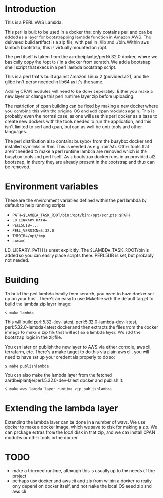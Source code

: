 # Introduction

This is a PERL AWS Lambda.

This perl is built to be used in a docker that only contains perl and can be
added as a layer for bootstrapping lambda function in Amazon AWS. The delivered
build artifact is a zip file, with perl in ./lib and ./bin. Within aws lambda
bootstrap, this is virtually mounted on /opt.

The perl itself is taken from the aardbeiplantje/perl:5.32.0 docker, where we
basically copy the /opt to / in a docker from scratch. We add a bootstrap shell
script that execs in a perl lambda bootstrap script.

This is a perl that's built against Amazon Linux 2 (provided.al2), and the
glibc isn't perse needed in lib64 as it's the same.

Adding CPAN modules will need to be done seperately. Either you make a new
layer or change this perl runtime layer zip before uploading.

The restriction of cpan building can be fixed by making a new docker where you
combine this with the original OS and add cpan modules again. This is probably
even the normal case, as one will use this perl docker as a base to create new
dockers with the tools needed to run the application, and this isn't limited to
perl and cpan, but can as well be unix tools and other languages.

The perl distribution also contains busybox from the busybox docker and
installed symlinks in /bin. This is needed as e.g. /bin/sh. Other tools that
aren't needed to make a perl runtime lambda are removed which is the busybox
tools and perl itself. As a bootstrap docker runs in an provided.al2 bootstrap,
in theory they are already present in the bootstrap and thus can be removed.

# Environment variables

These are the environment variables defined within the perl lambda by default
to help running scripts:

* `PATH=$LAMBDA_TASK_ROOT/bin:/opt/bin:/opt/scripts:$PATH`
* `LD_LIBRARY_PATH=`
* `PERL5LIB=...`
* `PERL_VERSION=5.32.0`
* `TMPDIR=/opt/tmp`
* `LANG=C`

LD_LIBRARY_PATH is unset explicitly. The $LAMBDA_TASK_ROOT/bin is added so you
can easily place scripts there. PERL5LIB is set, but probably not needed.

# Building

To build the perl lambda locally from scratch, you need to have docker set up
on your host.  There's an easy to use Makefile with the default target to build
the lambda zip layer image:

    $ make lambda

This will build perl:5.32-dev-latest, perl:5.32.0-lambda-dev-latest,
perl:5.32.0-lambda-latest docker and then extracts the files from the docker
imnage to make a zip file that will act as a lambda layer. We add the bootstrap
logic in the zipfile.

You can later on publish the new layer to AWS via either console, aws cli,
terraform, etc. There's a make target to do this via plain aws cli, you will
need to have set up your credentials properly to do so:

    $ make publishlambda

You can also make the lambda layer from the fetched
aardbeiplantje/perl:5.32.0-dev-latest docker and publish it:

    $ make aws_lambda_layer_runtime_zip publishlambda

# Extending the lambda layer

Extending the lambda layer can be done in a number of ways. We use docker to
make a docker image, which we save to disk for making a zip. We can package
extras from the local disk in that zip, and we can install CPAN modules or
other tools in the docker.

# TODO

* make a trimmed runtime, although this is usually up to the needs of the project
* perhaps use docker and aws cli and zip from within a docker to really only
  depend on docker itself, and not make the local OS need zip and aws cli

